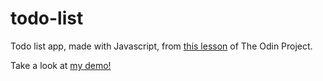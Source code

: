 # todo-list

Todo list app, made with Javascript, from <a href=https://www.theodinproject.com/lessons/node-path-javascript-todo-list>this lesson</a> of The Odin Project.

Take a look at <a href="https://budy6991.github.io/todo-list/">my demo!</a> 